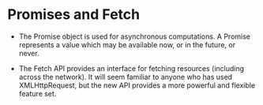 # Promises and Fetch

- The Promise object is used for asynchronous computations. A Promise represents a value which may be available now, or in the future, or never.

- The Fetch API provides an interface for fetching resources (including across the network). It will seem familiar to anyone who has used XMLHttpRequest, but the new API provides a more powerful and flexible feature set.